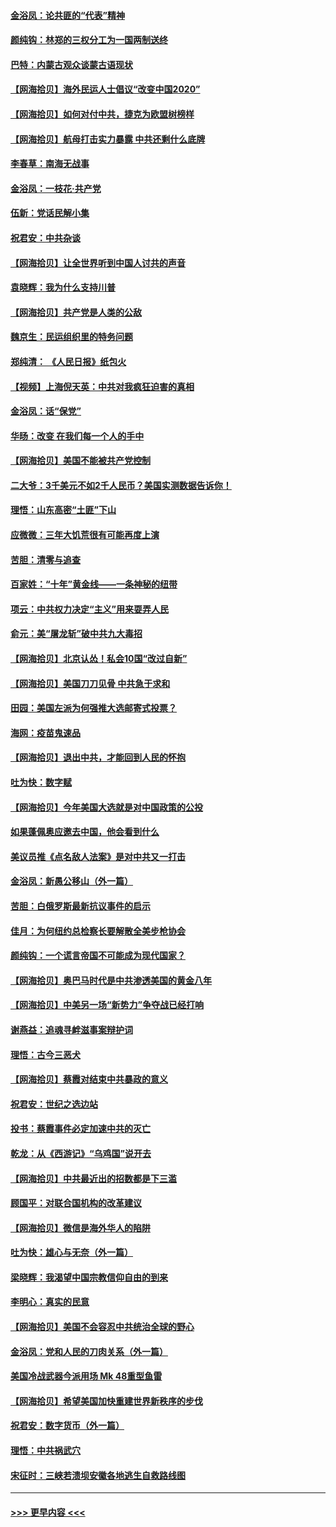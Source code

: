 #### [金浴凤：论共匪的“代表”精神](../pages/nsc993/n12377546.md?t=09032202) 
#### [颜纯钩：林郑的三权分工为一国两制送终](../pages/nsc993/n12377306.md?t=09032202) 
#### [巴特：内蒙古观众谈蒙古语现状](../pages/nsc993/n12376923.md?t=09032202) 
#### [【网海拾贝】海外民运人士倡议“改变中国2020”](../pages/nsc993/n12376682.md?t=09032202) 
#### [【网海拾贝】如何对付中共，捷克为欧盟树榜样](../pages/nsc993/n12374209.md?t=09032202) 
#### [【网海拾贝】航母打击实力暴露 中共还剩什么底牌](../pages/nsc993/n12371825.md?t=09032202) 
#### [李春草：南海无战事](../pages/nsc993/n12371159.md?t=09032202) 
#### [金浴凤：一枝花·共产党](../pages/nsc993/n12368757.md?t=09032202) 
#### [伍新：党话民解小集](../pages/nsc993/n12366907.md?t=09032202) 
#### [祝君安：中共杂谈](../pages/nsc993/n12366076.md?t=09032202) 
#### [【网海拾贝】让全世界听到中国人讨共的声音](../pages/nsc993/n12365569.md?t=09032202) 
#### [袁晓辉：我为什么支持川普](../pages/nsc993/n12362670.md?t=09032202) 
#### [【网海拾贝】共产党是人类的公敌](../pages/nsc993/n12363182.md?t=09032202) 
#### [魏京生：民运组织里的特务问题](../pages/nsc993/n12363010.md?t=09032202) 
#### [郑纯清： 《人民日报》纸包火](../pages/nsc993/n12362706.md?t=09032202) 
#### [【视频】上海倪天英：中共对我疯狂迫害的真相](../pages/nsc993/n12356341.md?t=09032202) 
#### [金浴凤：话“保党”](../pages/nsc993/n12361867.md?t=09032202) 
#### [华旸：改变 在我们每一个人的手中](../pages/nsc993/n12361774.md?t=09032202) 
#### [【网海拾贝】美国不能被共产党控制](../pages/nsc993/n12360271.md?t=09032202) 
#### [二大爷：3千美元不如2千人民币？美国实测数据告诉你！](../pages/nsc993/n12358563.md?t=09032202) 
#### [理悟：山东高密“土匪”下山](../pages/nsc993/n12358535.md?t=09032202) 
#### [应微微：三年大饥荒很有可能再度上演](../pages/nsc993/n12358523.md?t=09032202) 
#### [苦胆：清零与追查](../pages/nsc993/n12358501.md?t=09032202) 
#### [百家姓：“十年”黄金线——一条神秘的纽带](../pages/nsc993/n12358319.md?t=09032202) 
#### [项云：中共权力决定“主义”用来耍弄人民](../pages/nsc993/n12358172.md?t=09032202) 
#### [俞元：美“屠龙斩”破中共九大毒招](../pages/nsc993/n12357822.md?t=09032202) 
#### [【网海拾贝】北京认怂！私会10国“改过自新”](../pages/nsc993/n12357784.md?t=09032202) 
#### [【网海拾贝】美国刀刀见骨 中共急于求和](../pages/nsc993/n12355511.md?t=09032202) 
#### [田园：美国左派为何强推大选邮寄式投票？](../pages/nsc993/n12352963.md?t=09032202) 
#### [海网：疫苗鬼速品](../pages/nsc993/n12354438.md?t=09032202) 
#### [【网海拾贝】退出中共，才能回到人民的怀抱](../pages/nsc993/n12352634.md?t=09032202) 
#### [吐为快：数字赋](../pages/nsc993/n12352317.md?t=09032202) 
#### [【网海拾贝】今年美国大选就是对中国政策的公投](../pages/nsc993/n12350973.md?t=09032202) 
#### [如果蓬佩奥应邀去中国，他会看到什么](../pages/nsc993/n12350945.md?t=09032202) 
#### [美议员推《点名敌人法案》是对中共又一打击](../pages/nsc993/n12350765.md?t=09032202) 
#### [金浴凤：新愚公移山（外一篇）](../pages/nsc993/n12350253.md?t=09032202) 
#### [苦胆：白俄罗斯最新抗议事件的启示](../pages/nsc993/n12349989.md?t=09032202) 
#### [佳月：为何纽约总检察长要解散全美步枪协会](../pages/nsc993/n12349939.md?t=09032202) 
#### [颜纯钩：一个谎言帝国不可能成为现代国家？](../pages/nsc993/n12349898.md?t=09032202) 
#### [【网海拾贝】奥巴马时代是中共渗透美国的黄金八年](../pages/nsc993/n12349284.md?t=09032202) 
#### [【网海拾贝】中美另一场“新势力”争夺战已经打响](../pages/nsc993/n12346998.md?t=09032202) 
#### [谢燕益：追魂寻衅滋事案辩护词](../pages/nsc993/n12346892.md?t=09032202) 
#### [理悟：古今三恶犬](../pages/nsc993/n12345190.md?t=09032202) 
#### [【网海拾贝】蔡霞对结束中共暴政的意义](../pages/nsc993/n12344263.md?t=09032202) 
#### [祝君安：世纪之选边站](../pages/nsc993/n12342382.md?t=09032202) 
#### [投书：蔡霞事件必定加速中共的灭亡](../pages/nsc993/n12341881.md?t=09032202) 
#### [乾龙：从《西游记》“乌鸡国”说开去](../pages/nsc993/n12341690.md?t=09032202) 
#### [【网海拾贝】中共最近出的招数都是下三滥](../pages/nsc993/n12341593.md?t=09032202) 
#### [顾国平：对联合国机构的改革建议](../pages/nsc993/n12339928.md?t=09032202) 
#### [【网海拾贝】微信是海外华人的陷阱](../pages/nsc993/n12338868.md?t=09032202) 
#### [吐为快：雄心与无奈（外一篇）](../pages/nsc993/n12338132.md?t=09032202) 
#### [梁晓辉：我渴望中国宗教信仰自由的到来](../pages/nsc993/n12336657.md?t=09032202) 
#### [李明心：真实的民意](../pages/nsc993/n12336089.md?t=09032202) 
#### [【网海拾贝】美国不会容忍中共统治全球的野心](../pages/nsc993/n12336063.md?t=09032202) 
#### [金浴凤：党和人民的刀肉关系（外一篇）](../pages/nsc993/n12335834.md?t=09032202) 
#### [美国冷战武器今派用场 Mk 48重型鱼雷](../pages/nsc993/n12335354.md?t=09032202) 
#### [【网海拾贝】希望美国加快重建世界新秩序的步伐](../pages/nsc993/n12334224.md?t=09032202) 
#### [祝君安：数字货币（外一篇）](../pages/nsc993/n12334186.md?t=09032202) 
#### [理悟：中共祸武穴](../pages/nsc993/n12333962.md?t=09032202) 
#### [宋征时：三峡若溃坝安徽各地逃生自救路线图](../pages/nsc993/n12332450.md?t=09032202) 

----
#### [ >>> 更早内容 <<< ](../indexes/nsc993-earlier.md)
